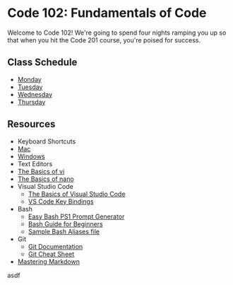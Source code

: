 # Code 102: Fundamentals of Code

Welcome to Code 102! We're going to spend four nights ramping you up so that when you hit the Code 201 course, you're poised for success.

## Class Schedule
* [Monday](schedule/monday.md)
* [Tuesday](schedule/tuesday.md)
* [Wednesday](schedule/wednesday.md)
* [Thursday](schedule/thursday.md)

## Resources
* Keyboard Shortcuts
 * [Mac](http://www.danrodney.com/mac/)
 * [Windows](http://www.hongkiat.com/blog/100-keyboard-shortcuts-windows/)
* Text Editors
 * [The Basics of vi](http://www.bsdguides.org/2004/the-basics-of-vi/)
 * [The Basics of nano](https://wiki.gentoo.org/wiki/Nano/Basics_Guide)
* Visual Studio Code
  * [The Basics of Visual Studio Code](https://code.visualstudio.com/Docs/editor/codebasics)
  * [VS Code Key Bindings](http://www.hongkiat.com/blog/key-binding-management-visual-studio-code/)
* Bash
  * [Easy Bash PS1 Prompt Generator](https://ezprompt.net)
  * [Bash Guide for Beginners](http://tille.garrels.be/training/bash/)
  * [Sample Bash Aliases file](code/bash_aliases.md)
* Git
  * [Git Documentation](https://git-scm.com/docs)
  * [Git Cheat Sheet](https://www.git-tower.com/blog/git-cheat-sheet/)
* [Mastering Markdown](https://guides.github.com/features/mastering-markdown/)

asdf
